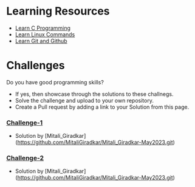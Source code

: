 # Learning Resources
* [Learn C Programming](C-Resources.md)
* [Learn Linux Commands](Linux-Resources.md)
* [Learn Git and Github](C-Resources.md)

# Challenges
Do you have good programming skills? 
- If yes, then showcase through the solutions to these challnegs.
- Solve the challenge and upload to your own repository.
- Create a Pull request by adding a link to your Solution from this page.

### [Challenge-1](challenge-1.md)
* Solution by [Mitali_Giradkar] (https://github.com/MitaliGiradkar/Mitali_Giradkar-May2023.git)

### [Challenge-2](challenge-2.md)
* Solution by [Mitali_Giradkar] (https://github.com/MitaliGiradkar/Mitali_Giradkar-May2023.git)
